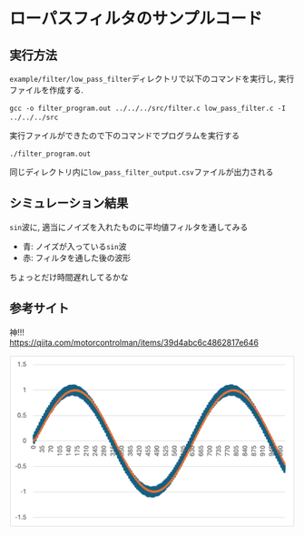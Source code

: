 # ローパスフィルタのサンプルコード

## 実行方法
`example/filter/low_pass_filter`ディレクトリで以下のコマンドを実行し, 実行ファイルを作成する. 
```
gcc -o filter_program.out ../../../src/filter.c low_pass_filter.c -I ../../../src
```
実行ファイルができたので下のコマンドでプログラムを実行する
```
./filter_program.out
```
同じディレクトリ内に`low_pass_filter_output.csv`ファイルが出力される

## シミュレーション結果
`sin`波に, 適当にノイズを入れたものに平均値フィルタを通してみる
- 青: ノイズが入っている`sin`波
- 赤: フィルタを通した後の波形

ちょっとだけ時間遅れしてるかな

## 参考サイト
神!!! \
https://qiita.com/motorcontrolman/items/39d4abc6c4862817e646

![](example_out.png)